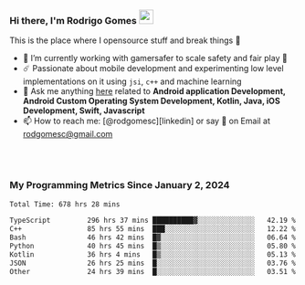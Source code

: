 
### Hi there, I'm Rodrigo Gomes <img src="https://media.giphy.com/media/hvRJCLFzcasrR4ia7z/giphy.gif" width="25px">
This is the place where I opensource stuff and break things 🤣
- 🔭 I’m currently working with gamersafer to scale safety and fair play 💜
- ☄️ Passionate about mobile development and experimenting low level implementations on it using `jsi`, `c++` and machine learning
- 💬 Ask me anything [here](https://github.com/rodgomesc/rodgomesc/issues) related to <b>Android application Development, Android Custom Operating System Development, Kotlin, Java, iOS Development, Swift, Javascript</b>
- 📫 How to reach me: [@rodgomesc][linkedin] or say 👋 on Email at [rodgomesc@gmail.com](mailto:rodgomesc@gmail.com)


<br/>

<!-- 
<picture>
  <img src="/github-metrics.svg" alt="Metrics">
</picture>
-->

</br>

### My Programming Metrics Since January 2, 2024 


<!--START_SECTION:waka-->

```txt
Total Time: 678 hrs 28 mins

TypeScript         296 hrs 37 mins ██████████▓░░░░░░░░░░░░░░   42.19 %
C++                85 hrs 55 mins  ███░░░░░░░░░░░░░░░░░░░░░░   12.22 %
Bash               46 hrs 42 mins  █▓░░░░░░░░░░░░░░░░░░░░░░░   06.64 %
Python             40 hrs 45 mins  █▒░░░░░░░░░░░░░░░░░░░░░░░   05.80 %
Kotlin             36 hrs 4 mins   █▒░░░░░░░░░░░░░░░░░░░░░░░   05.13 %
JSON               26 hrs 25 mins  █░░░░░░░░░░░░░░░░░░░░░░░░   03.76 %
Other              24 hrs 39 mins  █░░░░░░░░░░░░░░░░░░░░░░░░   03.51 %
```

<!--END_SECTION:waka-->
